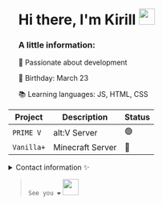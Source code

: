<div style="padding-left: 20px;">
    <h1>Hi there, I'm Kirill <img src="https://github.com/blackcater/blackcater/raw/main/images/Hi.gif" height="32"/></h1>
  <h3>A little information:</h3>
        <p>🚀 Passionate about development</p>
        <p>🎂 Birthday: March 23</p>
        <p>📚 Learning languages: JS, HTML, CSS</p>
</div>

| Project | Description | Status |
| --- | --- | --- |
| `PRIME V` | alt:V Server | 🟢 |
| `Vanilla+` | Minecraft Server | 🔴 |

<details>

<summary> Contact information ✨️</summary>
<hr>
### Say Run / Kirill

Here is my discord: ``run_say``
<hr>
</details>

>  ``See you ❤️`` <img src="https://github.com/goforbg/telegram-emoji-gifs/blob/master/hour-glass.gif?raw=true" height="32"/>

